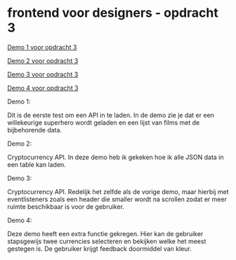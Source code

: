 # frontend voor designers - opdracht 3

[Demo 1 voor opdracht 3](https://ferryslot.github.io/frontendvoordesigners/opdracht3/v1/index.html)

[Demo 2 voor opdracht 3](https://ferryslot.github.io/frontendvoordesigners/opdracht3/v2/index.html)

[Demo 3 voor opdracht 3](https://ferryslot.github.io/frontendvoordesigners/opdracht3/v3/index.html)

[Demo 4 voor opdracht 3](https://ferryslot.github.io/frontendvoordesigners/opdracht3/v4/index.html)




Demo 1:

Dit is de eerste test om een API in te laden. In de demo zie je dat er een willekeurige superhero wordt geladen en een lijst van films met de bijbehorende data.


Demo 2:

Cryptocurrency API. In deze demo heb ik gekeken hoe ik alle JSON data in een table kan laden.

Demo 3:

Cryptocurrency API. Redelijk het zelfde als de vorige demo, maar hierbij met eventlisteners zoals een header die smaller wordt na scrollen zodat er meer ruimte beschikbaar is voor de gebruiker.

Demo 4:

Deze demo heeft een extra functie gekregen.
Hier kan de gebruiker stapsgewijs twee currencies selecteren en bekijken welke het meest gestegen is. De gebruiker krijgt feedback doormiddel van kleur.